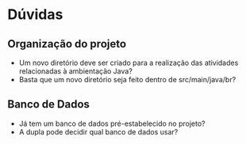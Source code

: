 
# Dúvidas

## Organização do projeto

- Um novo diretório deve ser criado para a realização das atividades relacionadas à ambientação Java?
- Basta que um novo diretório seja feito dentro de src/main/java/br?

## Banco de Dados

- Já tem um banco de dados pré-estabelecido no projeto?
- A dupla pode decidir qual banco de dados usar?